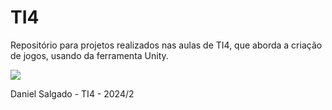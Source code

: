 # TI4
Repositório para projetos realizados nas aulas de TI4, que aborda a criação de jogos, usando da ferramenta Unity.

<img src = "https://images2.alphacoders.com/866/866192.jpg">

Daniel Salgado - TI4 - 2024/2 
